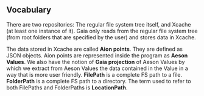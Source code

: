 ## Vocabulary

There are two repositories: The regular file system tree itself, and Xcache (at least one instance of it). Gaia only reads from the regular file system tree (from root folders that are specified by the user) and stores data in Xcache.

The data stored in Xcache are called **Aion points**. They are defined as JSON objects. Aion points are represented inside the program as **Aeson Values**. We also have the notion of **Gaia projection** of Aeson Values by which we extract from Aeson Values the data contained in the Value in a way that is more user friendly. **FilePath** is a complete FS path to a file. **FolderPath** is a complete FS path to a directory. The term used to refer to both FilePaths and FolderPaths is **LocationPath**.

